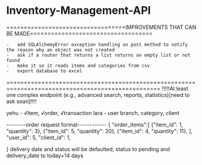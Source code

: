 # Inventory-Management-API

==================================IMPROVEMENTS THAT CAN BE MADE===================================

    -   add SQLAlchemyError exception handling on post method to notify the reason why an object was not created
    -   ask if a router that returns a list returns an empty list or not found
    -   make it so it reads items and categories from csv
    -   export database to excel

==================================================================================================
!!!!!At least one complex endpoint (e.g., advanced search, reports, statistics)[need to ask sean]!!!!

yehu - √item, √order, √transaction
lara - user branch, category, client

--------order request format------------
{
"order_items":[
{"item_id": 1, "quantity": 3},
{"item_id": 5, "quantity": 20},
{"item_id": 4, "quantity": 11},
],
"user_id": 5,
"client_id": 1,

}
delivery date and status will be defaulted, status to pending and delivery_date to today+14 days
